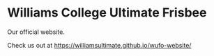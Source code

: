# Williams College Ultimate Frisbee
Our official website.

Check us out at https://williamsultimate.github.io/wufo-website/
